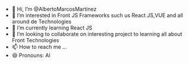 - 👋 Hi, I’m @AlbertoMarcosMartinez
- 👀 I’m interested in Front JS Frameworks such us React JS,VUE and all around de Technologies 
- 🌱 I’m currently learning React JS
- 💞️ I’m looking to collaborate on interesting  project to learning all about Front Technologies
- 📫 How to reach me ...
- 😄 Pronouns: Al
<!---
AlbertoMarcosMartinez/AlbertoMarcosMartinez is a ✨ special ✨ repository because its `README.md` (this file) appears on your GitHub profile.
You can click the Preview link to take a look at your changes.
--->
